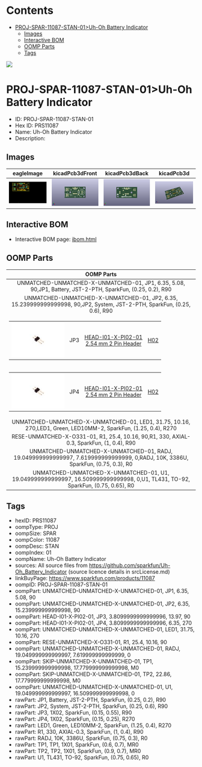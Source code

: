 



Contents
========

* [PROJ-SPAR-11087-STAN-01>Uh-Oh Battery Indicator](#proj-spar-11087-stan-01uh-oh-battery-indicator)
	* [Images](#images)
	* [Interactive BOM](#interactive-bom)
	* [OOMP Parts](#oomp-parts)
	* [Tags](#tags)
  
![][im]
# PROJ-SPAR-11087-STAN-01>Uh-Oh Battery Indicator

- ID: PROJ-SPAR-11087-STAN-01
- Hex ID: PRS11087
- Name: Uh-Oh Battery Indicator
- Description: 

## Images
  
  

|eagleImage|kicadPcb3dFront|kicadPcb3dBack|kicadPcb3d|
| :---: | :---: | :---: | :---: |
|[![eagleImage](eagleImage_140.png)](eagleImage_600.png)|[![kicadPcb3dFront](kicadPcb3dFront_140.png)](kicadPcb3dFront_600.png)|[![kicadPcb3dBack](kicadPcb3dBack_140.png)](kicadPcb3dBack_600.png)|[![kicadPcb3d](kicadPcb3d_140.png)](kicadPcb3d_600.png)|

## Interactive BOM

- Interactive BOM page: [ibom.html](kicad/bom/ibom.html)

## OOMP Parts
  

|OOMP Parts|
| :---: |
|UNMATCHED-UNMATCHED-X-UNMATCHED-01, JP1, 6.35, 5.08, 90,JP1, Battery, JST-2-PTH, SparkFun, (0.25, 0.2), R90|
|UNMATCHED-UNMATCHED-X-UNMATCHED-01, JP2, 6.35, 15.239999999999998, 90,JP2, System, JST-2-PTH, SparkFun, (0.25, 0.6), R90|
|<table><tr><td>![HEAD-I01-X-PI02-01](https://raw.githubusercontent.com/oomlout/oomlout_OOMP_parts/main/HEAD-I01-X-PI02-01/image_140.jpg)</td><td> JP3</td><td>[HEAD-I01-X-PI02-01<br>2.54 mm 2 Pin Header](https://github.com/oomlout/oomlout_OOMP_parts/tree/main/HEAD-I01-X-PI02-01/)</td><td>[H02](https://github.com/oomlout/oomlout_OOMP_parts/tree/main/HEAD-I01-X-PI02-01/)</td></tr></table>|
|<table><tr><td>![HEAD-I01-X-PI02-01](https://raw.githubusercontent.com/oomlout/oomlout_OOMP_parts/main/HEAD-I01-X-PI02-01/image_140.jpg)</td><td> JP4</td><td>[HEAD-I01-X-PI02-01<br>2.54 mm 2 Pin Header](https://github.com/oomlout/oomlout_OOMP_parts/tree/main/HEAD-I01-X-PI02-01/)</td><td>[H02](https://github.com/oomlout/oomlout_OOMP_parts/tree/main/HEAD-I01-X-PI02-01/)</td></tr></table>|
|UNMATCHED-UNMATCHED-X-UNMATCHED-01, LED1, 31.75, 10.16, 270,LED1, Green, LED10MM-2, SparkFun, (1.25, 0.4), R270|
|RESE-UNMATCHED-X-O331-01, R1, 25.4, 10.16, 90,R1, 330, AXIAL-0.3, SparkFun, (1, 0.4), R90|
|UNMATCHED-UNMATCHED-X-UNMATCHED-01, RADJ, 19.049999999999997, 7.619999999999999, 0,RADJ, 10K, 3386U, SparkFun, (0.75, 0.3), R0|
|UNMATCHED-UNMATCHED-X-UNMATCHED-01, U1, 19.049999999999997, 16.509999999999998, 0,U1, TL431, TO-92, SparkFun, (0.75, 0.65), R0|

## Tags

- hexID: PRS11087
- oompType: PROJ
- oompSize: SPAR
- oompColor: 11087
- oompDesc: STAN
- oompIndex: 01
- oompName: Uh-Oh Battery Indicator
- sources: All source files from https://github.com/sparkfun/Uh-Oh_Battery_Indicator (source licence details in srcLicense.md)
- linkBuyPage: https://www.sparkfun.com/products/11087
- oompID: PROJ-SPAR-11087-STAN-01
- oompPart: UNMATCHED-UNMATCHED-X-UNMATCHED-01, JP1, 6.35, 5.08, 90
- oompPart: UNMATCHED-UNMATCHED-X-UNMATCHED-01, JP2, 6.35, 15.239999999999998, 90
- oompPart: HEAD-I01-X-PI02-01, JP3, 3.8099999999999996, 13.97, 90
- oompPart: HEAD-I01-X-PI02-01, JP4, 3.8099999999999996, 6.35, 270
- oompPart: UNMATCHED-UNMATCHED-X-UNMATCHED-01, LED1, 31.75, 10.16, 270
- oompPart: RESE-UNMATCHED-X-O331-01, R1, 25.4, 10.16, 90
- oompPart: UNMATCHED-UNMATCHED-X-UNMATCHED-01, RADJ, 19.049999999999997, 7.619999999999999, 0
- oompPart: SKIP-UNMATCHED-X-UNMATCHED-01, TP1, 15.239999999999998, 17.779999999999998, M0
- oompPart: SKIP-UNMATCHED-X-UNMATCHED-01, TP2, 22.86, 17.779999999999998, M0
- oompPart: UNMATCHED-UNMATCHED-X-UNMATCHED-01, U1, 19.049999999999997, 16.509999999999998, 0
- rawPart: JP1, Battery, JST-2-PTH, SparkFun, (0.25, 0.2), R90
- rawPart: JP2, System, JST-2-PTH, SparkFun, (0.25, 0.6), R90
- rawPart: JP3, 1X02, SparkFun, (0.15, 0.55), R90
- rawPart: JP4, 1X02, SparkFun, (0.15, 0.25), R270
- rawPart: LED1, Green, LED10MM-2, SparkFun, (1.25, 0.4), R270
- rawPart: R1, 330, AXIAL-0.3, SparkFun, (1, 0.4), R90
- rawPart: RADJ, 10K, 3386U, SparkFun, (0.75, 0.3), R0
- rawPart: TP1, TP1, 1X01, SparkFun, (0.6, 0.7), MR0
- rawPart: TP2, TP2, 1X01, SparkFun, (0.9, 0.7), MR0
- rawPart: U1, TL431, TO-92, SparkFun, (0.75, 0.65), R0



[im]: kicadPcb3d_450.png
